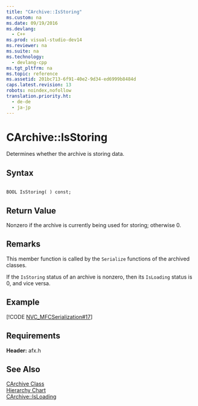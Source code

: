 ```yaml
---
title: "CArchive::IsStoring"
ms.custom: na
ms.date: 09/19/2016
ms.devlang: 
  - C++
ms.prod: visual-studio-dev14
ms.reviewer: na
ms.suite: na
ms.technology: 
  - devlang-cpp
ms.tgt_pltfrm: na
ms.topic: reference
ms.assetid: 201bc713-6f91-40e2-9d34-ed6999b8484d
caps.latest.revision: 13
robots: noindex,nofollow
translation.priority.ht: 
  - de-de
  - ja-jp
---
```

# CArchive::IsStoring
Determines whether the archive is storing data.  
  
## Syntax  
  
```  
  
BOOL IsStoring( ) const;  
```  
  
## Return Value  
 Nonzero if the archive is currently being used for storing; otherwise 0.  
  
## Remarks  
 This member function is called by the `Serialize` functions of the archived classes.  
  
 If the `IsStoring` status of an archive is nonzero, then its `IsLoading` status is 0, and vice versa.  
  
## Example  
 [!CODE [NVC_MFCSerialization#17](../CodeSnippet/VS_Snippets_Cpp/NVC_MFCSerialization#17)]  
  
## Requirements  
 **Header:** afx.h  
  
## See Also  
 [CArchive Class](../vs140/CArchive-Class.md)   
 [Hierarchy Chart](../vs140/Hierarchy-Chart.md)   
 [CArchive::IsLoading](../vs140/CArchive--IsLoading.md)